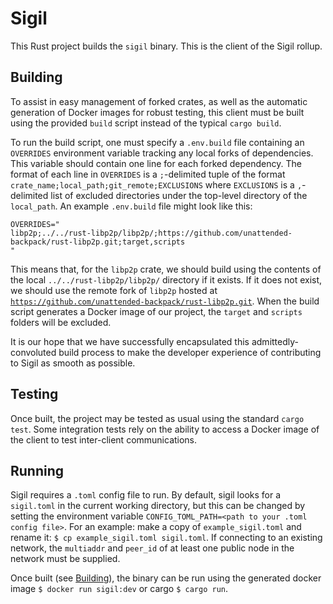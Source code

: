 # Sigil

This Rust project builds the `sigil` binary. This is the client of the Sigil rollup.

## Building

To assist in easy management of forked crates, as well as the automatic generation of Docker images for robust testing, this client must be built using the provided `build` script instead of the typical `cargo build`.

To run the build script, one must specify a `.env.build` file containing an `OVERRIDES` environment variable tracking any local forks of dependencies. This variable should contain one line for each forked dependency. The format of each line in `OVERRIDES` is a `;`-delimited tuple of the format `crate_name;local_path;git_remote;EXCLUSIONS` where `EXCLUSIONS` is a `,`-delimited list of excluded directories under the top-level directory of the `local_path`. An example `.env.build` file might look like this:

```
OVERRIDES="
libp2p;../../rust-libp2p/libp2p/;https://github.com/unattended-backpack/rust-libp2p.git;target,scripts
"
```

This means that, for the `libp2p` crate, we should build using the contents of the local `../../rust-libp2p/libp2p/` directory if it exists. If it does not exist, we should use the remote fork of `libp2p` hosted at [`https://github.com/unattended-backpack/rust-libp2p.git`](https://github.com/unattended-backpack/rust-libp2p). When the build script generates a Docker image of our project, the `target` and `scripts` folders will be excluded.

It is our hope that we have successfully encapsulated this admittedly-convoluted build process to make the developer experience of contributing to Sigil as smooth as possible.

## Testing

Once built, the project may be tested as usual using the standard `cargo test`. Some integration tests rely on the ability to access a Docker image of the client to test inter-client communications.

## Running

Sigil requires a `.toml` config file to run. By default, sigil looks for a `sigil.toml` in the current working directory, but this can be changed by setting the environment variable `CONFIG_TOML_PATH=<path to your .toml config file>`. For an example: make a copy of `example_sigil.toml` and rename it: `$ cp example_sigil.toml sigil.toml`. If connecting to an existing network, the `multiaddr` and `peer_id` of at least one public node in the network must be supplied.

Once built (see [Building](#building)), the binary can be run using the generated docker image `$ docker run sigil:dev` or cargo `$ cargo run`.
